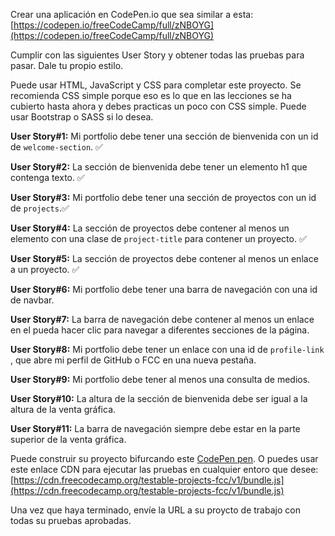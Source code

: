 Crear una aplicación en CodePen.io que sea similar a esta:
[https://codepen.io/freeCodeCamp/full/zNBOYG](https://codepen.io/freeCodeCamp/full/zNBOYG)

Cumplir con las siguientes User Story y obtener todas las pruebas para pasar.
 Dale tu propio estilo.

Puede usar HTML, JavaScript y CSS para completar este proyecto. Se recomienda
CSS simple porque eso es lo que en las lecciones se ha cubierto hasta ahora y
debes practicas un poco con CSS simple. Puede usar Bootstrap o SASS si lo desea.

__User Story#1:__ Mi portfolio debe tener una sección de bienvenida con un id de
``welcome-section``. :white_check_mark:

__User Story#2:__ La sección de bienvenida debe tener un elemento h1 que contenga
texto. :white_check_mark:

__User Story#3:__ Mi portfolio debe tener una sección  de proyectos con un id de
``projects``.:white_check_mark:

__User Story#4:__ La sección de proyectos debe contener al menos un elemento
con una clase de ``project-title`` para contener un proyecto. :white_check_mark:

__User Story#5:__ La sección de proyectos debe contener al menos un enlace a un
proyecto. :white_check_mark:

__User Story#6:__ Mi portfolio debe tener una barra de navegación con una id de
navbar.

__User Story#7:__ La barra de navegación debe contener al menos un enlace en el
pueda hacer clic para navegar a diferentes secciones de la página.

__User Story#8:__  Mi portfolio debe tener un enlace con una id de ``profile-link``
, que abre mi perfil de GitHub o FCC en una nueva pestaña.

__User Story#9:__ Mi portfolio debe tener al menos una consulta de medios.

__User Story#10:__ La altura de la sección de bienvenida debe ser igual a la altura
de la venta gráfica.

__User Story#11:__ La barra de navegación siempre debe estar en la parte superior
de la venta gráfica.


Puede construir su proyecto bifurcando este [CodePen pen](https://codepen.io/freeCodeCamp/pen/MJjpwO). O puedes usar este enlace CDN para ejecutar las pruebas en cualquier entoro que desee: [https://cdn.freecodecamp.org/testable-projects-fcc/v1/bundle.js](https://cdn.freecodecamp.org/testable-projects-fcc/v1/bundle.js)

Una vez que haya terminado, envíe la URL a su proycto de trabajo con todas su pruebas aprobadas.
